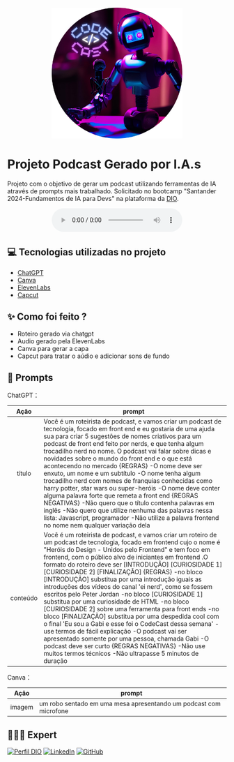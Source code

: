 <p align="center">
<img 
    src="./assets/CodeCast-cover.png"
    width="300"
/>
</p>

</p>

# Projeto Podcast Gerado por I.A.s

Projeto com o objetivo de gerar um podcast utilizando ferramentas de IA através de prompts mais trabalhado. Solicitado no bootcamp "Santander 2024-Fundamentos de IA para Devs" na plataforma da [DIO](https://dio.me).

<div align="center">
    <audio src="output/podcast_codecast_editado.MP3" controls title="Podcast editado"></audio>
</div>


## 💻 Tecnologias utilizadas no projeto

- [ChatGPT](https://chat.openai.com/) 
- [Canva](https://www.canva.com)
- [ElevenLabs](https://beta.elevenlabs.io/)
- [Capcut](https://www.capcut.com/pt-br/)

## ✨ Como foi feito ?

- Roteiro gerado via chatgpt
- Audio gerado pela ElevenLabs
- Canva para gerar a capa
- Capcut para tratar o aúdio e adicionar sons de fundo

## 🧠 Prompts


ChatGPT：

|   Ação   | prompt                                                                                                                                                                                                                                                                         |
| :------: | ------------------------------------------------------------------------------------------------------------------------------------------------------------------------------------------------------------------------------------------------------------------------------ |
|  título  | Você é um roteirista de podcast, e vamos criar um podcast de tecnologia, focado em front end e eu gostaria de uma ajuda sua para criar 5 sugestões de nomes criativos para um podcast de front end feito por nerds, e que tenha algum trocadilho nerd no nome. O podcast vai falar sobre dicas e novidades sobre o mundo do front end e o que está acontecendo no mercado {REGRAS} -O nome deve ser enxuto, um nome e um subtítulo -O nome tenha algum trocadilho nerd com nomes de franquias conhecidas como harry potter, star wars ou super-heróis -O nome deve conter alguma palavra forte que remeta a front end {REGRAS NEGATIVAS} -Não quero que o título contenha palavras em inglês -Não quero que utilize nenhuma das palavras nessa lista: Javascript, programador -Não utilize a palavra frontend no nome nem qualquer variação dela                                                        |
| conteúdo | Você é um roteirista de podcast, e vamos criar um  roteiro de um podcast de tecnologia, focado em frontend cujo o nome é "Heróis do Design - Unidos pelo Frontend" e tem foco em frontend,  com o público alvo de iniciantes em frontend .O formato do roteiro deve ser [INTRODUÇÃO] [CURIOSIDADE 1] [CURIOSIDADE 2] [FINALIZAÇÃO] {REGRAS} -no bloco [INTRODUÇÃO] substitua por uma introdução iguais as introduções dos vídeos do canal 'ei nerd', como se fossem escritos pelo Peter Jordan -no bloco [CURIOSIDADE 1] substitua por uma curiosidade de HTML -no bloco [CURIOSIDADE 2] sobre uma ferramenta para front ends -no bloco [FINALIZAÇÃO] substitua por uma despedida cool com o final 'Eu sou a Gabi e esse foi o CodeCast dessa semana' -use termos de fácil explicação -O podcast vai ser apresentado somente por uma pessoa, chamada Gabi -O podcast deve ser curto {REGRAS NEGATIVAS} -Não use muitos termos técnicos -Não ultrapasse 5 minutos de duração |

Canva：

|   Ação   | prompt                                                                                                                                                                                                                                                                         |
| :------: | ------------------------------------------------------------------------------------------------------------------------------------------------------------------------------------------------------------------------------------------------------------------------------ |
|  imagem  | um robo sentado em uma mesa apresentando um podcast com microfone |

## 👩🏻‍💻 Expert

[![Perfil DIO](https://img.shields.io/badge/-Meu%20Perfil%20na%20DIO-0077B5?style=for-the-badge&logo=gitbook&logoColor=white)](https://www.dio.me/users/gabrielladiassilveira2224)
[![LinkedIn](https://img.shields.io/badge/linkedin-%230077B5.svg?style=for-the-badge&logo=linkedin&logoColor=white)](https://www.linkedin.com/in/gabriella-s-17599823b/)
[![GitHub](https://img.shields.io/badge/GitHub-0077B5?style=for-the-badge&logo=github&logoColor=white)](https://github.com/gabriellaasilveira)
<br />
<br />
